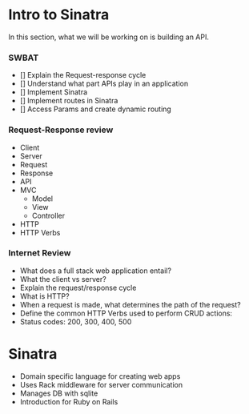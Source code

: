 # Intro to Sinatra

In this section, what we will be working on is building an API. 

### SWBAT
- [] Explain the Request-response cycle
- [] Understand what part APIs play in an application
- [] Implement Sinatra
- [] Implement routes in Sinatra
- [] Access Params and create dynamic routing

### Request-Response review
- Client 
- Server 
- Request 
- Response 
- API
- MVC
    - Model 
    - View
    - Controller
- HTTP
- HTTP Verbs

### Internet Review

- What does a full stack web application entail? 
- What the client vs server? 
- Explain the request/response cycle
- What is HTTP? 
- When a request is made, what determines the path of the request? 
- Define the common HTTP Verbs used to perform CRUD actions:
- Status codes: 200, 300, 400, 500

# Sinatra
- Domain specific language for creating web apps
- Uses Rack middleware for server communication 
- Manages DB with sqlite
- Introduction for Ruby on Rails

